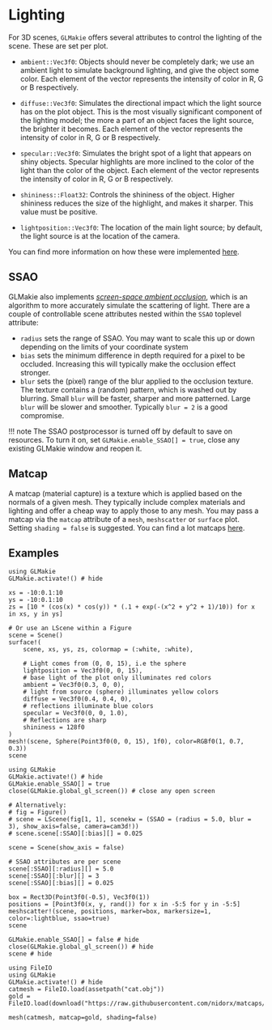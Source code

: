 # Lighting

For 3D scenes, `GLMakie` offers several attributes to control the lighting of the scene. These are set per plot.

- `ambient::Vec3f0`: Objects should never be completely dark; we use an ambient light to simulate background lighting, and give the object some color. Each element of the vector represents the intensity of color in R, G or B respectively.
- `diffuse::Vec3f0`: Simulates the directional impact which the light source has on the plot object. This is the most visually significant component of the lighting model; the more a part of an object faces the light source, the brighter it becomes. Each element of the vector represents the intensity of color in R, G or B respectively.
- `specular::Vec3f0`: Simulates the bright spot of a light that appears on shiny objects. Specular highlights are more inclined to the color of the light than the color of the object. Each element of the vector represents the intensity of color in R, G or B respectively.

- `shininess::Float32`: Controls the shininess of the object. Higher shininess reduces the size of the highlight, and makes it sharper. This value must be positive.
- `lightposition::Vec3f0`: The location of the main light source; by default, the light source is at the location of the camera.

You can find more information on how these were implemented [here](https://learnopengl.com/Lighting/Basic-Lighting).

## SSAO

GLMakie also implements [_screen-space ambient occlusion_](https://learnopengl.com/Advanced-Lighting/SSAO), which is an algorithm to more accurately simulate the scattering of light. There are a couple of controllable scene attributes nested within the `SSAO` toplevel attribute:

- `radius` sets the range of SSAO. You may want to scale this up or
  down depending on the limits of your coordinate system
- `bias` sets the minimum difference in depth required for a pixel to
  be occluded. Increasing this will typically make the occlusion
  effect stronger.
- `blur` sets the (pixel) range of the blur applied to the occlusion texture.
  The texture contains a (random) pattern, which is washed out by
  blurring. Small `blur` will be faster, sharper and more patterned.
  Large `blur` will be slower and smoother. Typically `blur = 2` is
  a good compromise.

!!! note
    The SSAO postprocessor is turned off by default to save on resources. To turn it on, set `GLMakie.enable_SSAO[] = true`, close any existing GLMakie window and reopen it.

## Matcap

A matcap (material capture) is a texture which is applied based on the normals of a given mesh. They typically include complex materials and lighting and offer a cheap way to apply those to any mesh. You may pass a matcap via the `matcap` attribute of a `mesh`, `meshscatter` or `surface` plot. Setting `shading = false` is suggested. You can find a lot matcaps [here](https://github.com/nidorx/matcaps).

## Examples

```@example 1
using GLMakie
GLMakie.activate!() # hide

xs = -10:0.1:10
ys = -10:0.1:10
zs = [10 * (cos(x) * cos(y)) * (.1 + exp(-(x^2 + y^2 + 1)/10)) for x in xs, y in ys]

# Or use an LScene within a Figure
scene = Scene()
surface!(
    scene, xs, ys, zs, colormap = (:white, :white),

    # Light comes from (0, 0, 15), i.e the sphere
    lightposition = Vec3f0(0, 0, 15),
    # base light of the plot only illuminates red colors
    ambient = Vec3f0(0.3, 0, 0),
    # light from source (sphere) illuminates yellow colors
    diffuse = Vec3f0(0.4, 0.4, 0),
    # reflections illuminate blue colors
    specular = Vec3f0(0, 0, 1.0),
    # Reflections are sharp
    shininess = 128f0
)
mesh!(scene, Sphere(Point3f0(0, 0, 15), 1f0), color=RGBf0(1, 0.7, 0.3))
scene
```

```@example 1
using GLMakie
GLMakie.activate!() # hide
GLMakie.enable_SSAO[] = true
close(GLMakie.global_gl_screen()) # close any open screen

# Alternatively:
# fig = Figure()
# scene = LScene(fig[1, 1], scenekw = (SSAO = (radius = 5.0, blur = 3), show_axis=false, camera=cam3d!))
# scene.scene[:SSAO][:bias][] = 0.025

scene = Scene(show_axis = false)

# SSAO attributes are per scene
scene[:SSAO][:radius][] = 5.0
scene[:SSAO][:blur][] = 3
scene[:SSAO][:bias][] = 0.025

box = Rect3D(Point3f0(-0.5), Vec3f0(1))
positions = [Point3f0(x, y, rand()) for x in -5:5 for y in -5:5]
meshscatter!(scene, positions, marker=box, markersize=1, color=:lightblue, ssao=true)
scene

GLMakie.enable_SSAO[] = false # hide
close(GLMakie.global_gl_screen()) # hide
scene # hide
```

```@example 1
using FileIO
using GLMakie
GLMakie.activate!() # hide
catmesh = FileIO.load(assetpath("cat.obj"))
gold = FileIO.load(download("https://raw.githubusercontent.com/nidorx/matcaps/master/1024/E6BF3C_5A4719_977726_FCFC82.png"))

mesh(catmesh, matcap=gold, shading=false)
```
